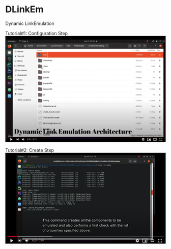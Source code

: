 # DLinkEm
Dynamic LinkEmulation


Tutorial#1: Configuration Step
[![Tutorial#1: Configuration](https://github.com/ptrsen/DLinkEm/blob/main/img1.png)](https://youtu.be/sHKCxnhETXg)


Tutorial#2: Create Step
[![Tutorial#2: Configuration](https://github.com/ptrsen/DLinkEm/blob/main/img2.png)](https://youtu.be/V4bWo4GWBKo)

